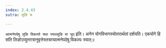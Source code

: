 ```yaml
---
index: 2.4.43
sutra: लुङि च

---
```

   `आत्मनेपदेषु लुङि विकल्पो यथा स्याल्लुङि मा भूत्` इति। अनेन योगविभागस्योत्तरार्थतां दर्शयति। एकयोगे हि सति लिङोऽप्युत्तरत्रानुवृत्तेस्तत्राप्यात्मनेपदेषु विकल्पः स्यात्॥